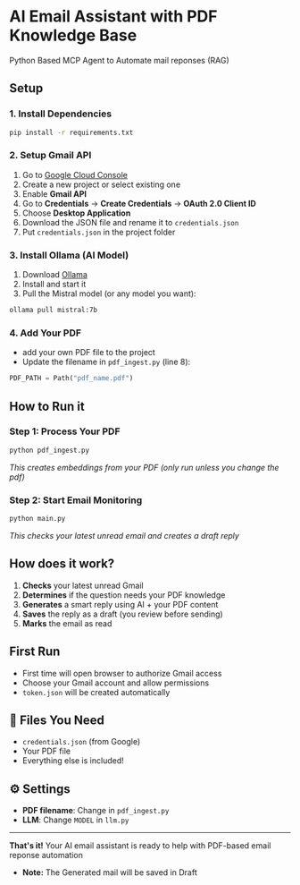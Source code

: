 # AI Email Assistant with PDF Knowledge Base

Python Based MCP Agent to Automate mail reponses (RAG)

## Setup

### 1. Install Dependencies
```bash
pip install -r requirements.txt
```

### 2. Setup Gmail API
1. Go to [Google Cloud Console](https://console.cloud.google.com/)
2. Create a new project or select existing one
3. Enable **Gmail API**
4. Go to **Credentials** → **Create Credentials** → **OAuth 2.0 Client ID**
5. Choose **Desktop Application**
6. Download the JSON file and rename it to `credentials.json`
7. Put `credentials.json` in the project folder

### 3. Install Ollama (AI Model)
1. Download [Ollama](https://ollama.ai/)
2. Install and start it
3. Pull the Mistral model (or any model you want):
```bash
ollama pull mistral:7b
```

### 4. Add Your PDF
- add your own PDF file to the project
- Update the filename in `pdf_ingest.py` (line 8):
```python
PDF_PATH = Path("pdf_name.pdf")
```

##  How to Run it

### Step 1: Process Your PDF
```bash
python pdf_ingest.py
```
*This creates embeddings from your PDF (only run unless you change the pdf)*

### Step 2: Start Email Monitoring
```bash
python main.py
```
*This checks your latest unread email and creates a draft reply*

## How does it work?

1. **Checks** your latest unread Gmail
2. **Determines** if the question needs your PDF knowledge
3. **Generates** a smart reply using AI + your PDF content
4. **Saves** the reply as a draft (you review before sending)
5. **Marks** the email as read

## First Run
- First time will open browser to authorize Gmail access
- Choose your Gmail account and allow permissions
- `token.json` will be created automatically

## 📁 Files You Need
- `credentials.json` (from Google)
- Your PDF file
- Everything else is included!

## ⚙️ Settings
- **PDF filename**: Change in `pdf_ingest.py`
- **LLM**: Change `MODEL` in `llm.py` 

---
**That's it!** Your AI email assistant is ready to help with PDF-based email reponse automation

- **Note:** The Generated mail will be saved in Draft
